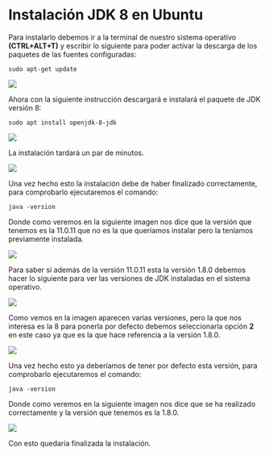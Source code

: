 # Instalación JDK 8 en Ubuntu

Para instalarlo debemos ir a la terminal de nuestro sistema operativo **(CTRL+ALT+T)**  y escribir lo siguiente para poder activar la descarga de los paquetes de las fuentes configuradas:  
```
sudo apt-get update
```

<img src="https://github.com/GraceCaraballoP/Instalaci-n-JDK-8-en-Ubuntu/blob/main/Captura1.png">  

Ahora con la siguiente instrucción descargará e instalará el paquete de JDK versión 8:  
```
sudo apt install openjdk-8-jdk
```

<img src="https://github.com/GraceCaraballoP/Instalaci-n-JDK-8-en-Ubuntu/blob/main/Captura2.png">  
 
La instalación tardará un par de minutos.  

<img src="https://github.com/GraceCaraballoP/Instalaci-n-JDK-8-en-Ubuntu/blob/main/Captura3.png">  
  
Una vez hecho esto la instalación debe de haber finalizado correctamente, para comprobarlo ejecutaremos el comando:  
```
java -version
```

Donde como veremos en la siguiente imagen nos dice que la versión que tenemos es la 11.0.11 que no es la que queríamos instalar pero la teníamos previamente instalada.  
  
<img src="https://github.com/GraceCaraballoP/Instalaci-n-JDK-8-en-Ubuntu/blob/main/Captura4.png">  
 
Para saber si además de la versión 11.0.11 esta la versión 1.8.0 debemos hacer lo siguiente para ver las versiones de JDK instaladas en el sistema operativo.  
  
<img src="https://github.com/GraceCaraballoP/Instalaci-n-JDK-8-en-Ubuntu/blob/main/Captura5.png">  
 
Como vemos en la imagen aparecen varias versiones, pero la que nos interesa es la 8 para ponerla por defecto debemos seleccionarla opción **2** en este caso ya que es la que hace referencia a la versión 1.8.0.  
   
<img src="https://github.com/GraceCaraballoP/Instalaci-n-JDK-8-en-Ubuntu/blob/main/Captura6.png">  
 
Una vez hecho esto ya deberíamos de tener por defecto esta versión, para comprobarlo ejecutaremos el comando:  
```
java -version
```

Donde como veremos en la siguiente imagen nos dice que se ha realizado correctamente y la versión que tenemos es la 1.8.0. 
  
<img src="https://github.com/GraceCaraballoP/Instalaci-n-JDK-8-en-Ubuntu/blob/main/Captura7.png">  

Con esto quedaría finalizada la instalación.
